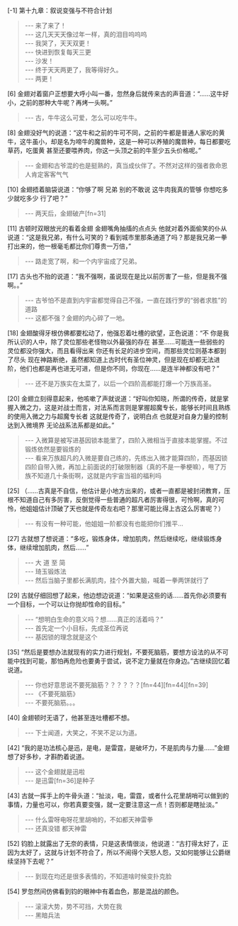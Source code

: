 
[-1] 第十九章：叙说变强与不符合计划
>--- 来了来了！<br>
>--- 这几天天天像过年一样，真的泪目呜呜呜<br>
>--- 我哭了，天天双更！<br>
>--- 快进到恢复每天三更<br>
>--- 沙发！<br>
>--- 终于天天两更了，我等得好久。<br>
>--- 两更！<br>

[6] 金翅对着窗户正想要大呼小叫一番，忽然身后就传来古的声音道：“……这牛好小，之前的那种大牛呢？再烤一头啊。”
>--- 古，牛牛这么可爱，怎么可以吃牛牛。<br>

[8] 金翅没好气的说道：“这牛和之前的牛可不同，之前的牛都是普通人家吃的黄牛，这牛虽小，却是名为啼牛的魔兽种，这是一种可以养殖的魔兽种，每日都要吃草药，吃蛋黄 甚至还要喂养肉，你这一头顶之前的牛至少五头价格呢。”
>--- 金翅和古爷混的也是挺熟的，真当成伙伴了。不然对这样的强者救命恩人肯定客客气气<br>

[10] 金翅捂着脑袋说道：“你够了啊 兄弟 别的不敢说 这牛肉我真的管够 你想吃多少就吃多少 行了吧？”
>--- 两天后，金翅破产[fn=31]<br>

[11] 古顿时双眼放光的看着金翅 金翅嘴角抽搐的点点头 他就对着外面偷笑的仆从说道：“这是我兄弟，有什么可笑的？看到城市里那条通道了吗？那是我兄弟一拳打出来的，他一根毫毛都比你们尊贵一万倍，”
>--- 路走宽了啊，和一个内宇宙成了兄弟。<br>

[17] 古头也不抬的说道：“我不强啊，虽说现在是比以前厉害了一些，但是我不强啊。。”
>--- 古爷怕不是直到内宇宙都觉得自己不强，一直在践行罗的“弱者求胜”的道路<br>
>--- 这都不强？金翅的内心碎了一地。<br>

[18] 金翅酸得牙根仿佛都要松动了，他强忍着吐槽的欲望，正色说道：“不 你是我所认识的人中，除了灵位那些老怪物以外最强的存在 甚至……可能连一些弱些的灵位都没你强大，而且看得出来 你还有长足的进步空间，而那些灵位则基本都到了尽头 现在神路断绝，虽然都知道上古时代有圣位神灵，但是现在却都无法进阶，他们也都是再也进无可进，但是你不同，你现在……是连半神都没有吧？”
>--- 还不是万族实在太菜了，以后一个四阶高都能打爆一个万族高圣。<br>

[20] 金翅立刻得意起来，他咳嗽了声就说道：“好叫你知晓，所谓的传奇，就是掌握入微之力，这是对战士而言，对法系而言则是掌握超魔专长，能够长时间且熟练的使用入微之力与超魔专长者 这就是传奇了，说明白点 也就是对自身力量的控制达到入微境界 无论战系法系都是如此。”
>--- 入微算是被写进基因锁本能里了，四阶入微相当于直接本能掌握。不过锻炼依然是要锻炼的<br>
>--- 看来万族超凡的入微是要自己练的，先练出入微才能算四阶，而基因锁四阶自带入微，再加上前面说的打破限制器（真的不是一拳梗嘛），甩了万族不知道几十条街啊，这就是内宇宙当祖的福利吗<br>

[25] （……古真是不自信，他估计是小地方出来的，或者一直都是被封闭教育，压根不知道自己有多厉害，反倒觉得一些普通的超凡者厉害得很，可怜啊，真的可怜，他姐姐估计顶破了天也就是传奇左右吧？那里可能比得上古这么厉害呢？）
>--- 有没有一种可能，他姐姐一阶都没有也能把你们推平…<br>

[27] 古就想了想说道：“多吃，锻炼身体，增加肌肉，然后继续吃，继续锻炼身体，继续增加肌肉，然后……”
>--- 大 道 至 简<br>
>--- 琦玉锻炼法<br>
>--- 然后当脑子里都长满肌肉，挂个外置大脑，喊着一拳两饼就行了<br>

[29] 古就仔细回想了起来，他边想边说道：“如果是这些的话……首先你必须要有一个目标，一个可以让你抛却性命的目标。”
>--- “想明白生命的意义吗？想……真正的活着吗？”<br>
>--- 首先定一个小目标，先成圣位再说<br>
>--- 基因锁的理念就是这个<br>

[35] “然后是要想办法就现有的实力进行规划，不要死脑筋，要想方设法的从不可能中找到可能，那怕再危险也要勇于尝试，说不定力量就在你身边。”古继续回忆着说道。
>--- 你也好意思说不要死脑筋？？？？？？[fn=44][fn=44][fn=39]<br>
>--- 《不要死脑筋》<br>
>--- 不要死脑筋。。。<br>

[40] 金翅顿时无语了，他甚至连吐槽都不想。
>--- 下士闻道，大笑之，不笑不足以为道。<br>

[42] “我的是功法核心是迅，是电，是雷霆，是破坏力，不是肌肉与力量……”金翅想了好多秒，才斟酌着说道。
>--- 这个金翅就是迅啦<br>
>--- 是迅雷[fn=36]是种子<br>

[43] 古就一挥手上的牛骨头道：“扯淡，电，雷霆，或者什么花里胡哨可以做到的事情，力量也可以，你若真要变强，就一定要注意这一点！否则都是瞎扯淡。”
>--- 什么雷呀电呀花里胡哨的，不如都天神雷拳<br>
>--- 还真没错
都天神雷<br>

[52] 钧脸上就露出了无奈的表情，只是这表情很淡，他说道：“古打得太好了，正因为太好了，这就与计划不符合了，所以不闹得个天怒人怨，又如何能够让公爵继续坚持下去呢？”
>--- 到现在均还是很多表情的，不知道啥时候变扑克脸<br>

[54] 罗忽然间仿佛看到钧的眼神中有着血色，那是混战的颜色。
>--- 滚滚大势，势不可挡，大势在我<br>
>--- 黑暗兵法<br>
